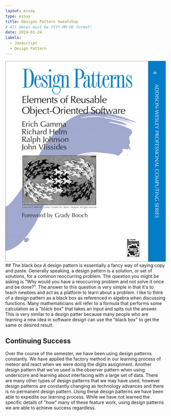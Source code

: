 ```yaml
---
layout: essay
type: essay
title: Designs Pattern Sweatshop
# All dates must be YYYY-MM-DD format!
date: 2019-01-24
labels:
  - Javascript
  - Design Pattern
---
```

<img class="ui medium left floated image" src="../images/designpatterns.jpg">
## The black box
A design pattern is essentially a fancy way of saying copy and paste.  Generally speaking, a design pattern is a solution, or set of solutions, for a common reoccurring problem.  The question you might be asking is "Why would you have a reoccurring problem and not solve it once and be done?".  The answer to this question is very simple in that it's to teach newbies and act as a platform to learn about a problem.  I like to think of a design pattern as a black box as referenced in algebra when discussing functions.  Many mathematicians will refer to a formula that performs some calculation as a "black box" that takes an input and spits out the answer.  This is very similar to a design patter because many people who are learning a new idea in software design can use the "black box" to get the same or desired result.

## Continuing Success
Over the course of the semester, we have been using design patterns constantly.  We have applied the factory method in our learning process of meteor and react when we were doing the digits assignment.  Another design pattern that we've used is the observer pattern when using underscore and learning about interfacing with a large set of data.  There are many other types of design patterns that we may have used, however design patterns are constantly changing as technology advances and there is no permanent design pattern.  Using these design patterns we have been able to expedite our learning process.  While we have not learned the specific details of "how" many of these feature work, using design patterns we are able to achieve success regardless.
